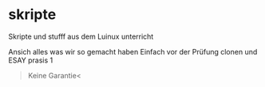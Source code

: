 # skripte

Skripte und stufff aus dem Luinux unterricht

Ansich alles was wir so gemacht haben
Einfach vor der Prüfung clonen und ESAY prasis 1
>Keine Garantie<
